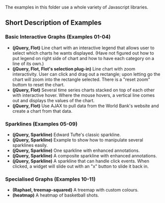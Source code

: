 The examples in this folder use a whole variety of Javascript libraries.

## Short Description of Examples  

### Basic Interactive Graphs (Examples 01-04)

- **(jQuery, Flot)** Line chart with an interactive legend that allows user to select which charts he wants displayed. (Have not figured out how to put legend on right side of chart and how to have each category on a line of its own.)
- **(jQuery, Flot, Flot's selection plug-in)** Line chart with zoom interactivity. User can click and drag out a rectangle; upon letting go the chart will zoom into the rectangle selected. There is a "reset zoom" buttom to reset the chart.
- **(jQuery, Flot)** Several time series charts stacked on top of each other with interactive hover. Where the mouse hovers, a vertical line comes out and displays the values of the chart.
- **(jQuery, Flot)** Use AJAX to pull data from the World Bank's website and create a chart from that data.

### Sparklines (Examples 05-09)

- **(jQuery, Sparkline)** Edward Tufte's classic sparkline.
- **(jQuery, Sparkline)** Example to show how to manipulate several sparklines easily.
- **(jQuery, Sparkline)** One sparkline with enhanced annotations.
- **(jQuery, Sparkline)** A composite sparkline with enhanced annotations.
- **(jQuery, Sparkline)** A sparkline that can handle click events. When clicked, a widget will slide out with an "x" button to slide it back in.

### Specialised Graphs (Examples 10-11)  

- **(Raphael, treemap-squared)** A treemap with custom colours.
- **(heatmap)** A heatmap of basketball shots.